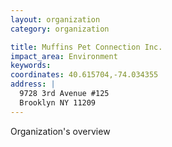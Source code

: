 ```yaml
---
layout: organization
category: organization

title: Muffins Pet Connection Inc.
impact_area: Environment
keywords: 
coordinates: 40.615704,-74.034355
address: |
  9728 3rd Avenue #125
  Brooklyn NY 11209
---
```

Organization's overview
